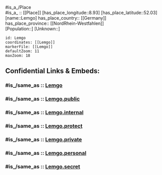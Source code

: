 ﻿---
confidential: public
isDeleted: false
location:
- 52.03
- 8.93
mapmarker: city
mapzoom:
- 7
- 12
SpocWebEntityId: 31932
tags:
- geo/City
type: City
---

#is_a_/Place  
#is_a_ :: [[Place]] 
[has_place_longitude::8.93] 
[has_place_latitude::52.03] 
[name::Lemgo] 
has_place_country:: [[Germany]]  
has_place_province:: [[NordRhein-Westfahlen]]  
[Population::] 
[Unknown::] 


```leaflet
id: Lemgo
coordinates: [[Lemgo]] 
markerFile: [[Lemgo]] 
defaultZoom: 11 
maxZoom: 18
```


## Confidential Links & Embeds: 

### #is_/same_as :: [Lemgo](/_Standards/Earth/Continent/Europe/Europe~Central/Germany/Germany~West/Nordrhein-Westfalen/counties~NW/Lippe/cities~Lippe/Lemgo.md) 

### #is_/same_as :: [Lemgo.public](/_public/Earth/Continent/Europe/Europe~Central/Germany/Germany~West/Nordrhein-Westfalen/counties~NW/Lippe/cities~Lippe/Lemgo.public.md) 

### #is_/same_as :: [Lemgo.internal](/_internal/Earth/Continent/Europe/Europe~Central/Germany/Germany~West/Nordrhein-Westfalen/counties~NW/Lippe/cities~Lippe/Lemgo.internal.md) 

### #is_/same_as :: [Lemgo.protect](/_protect/Earth/Continent/Europe/Europe~Central/Germany/Germany~West/Nordrhein-Westfalen/counties~NW/Lippe/cities~Lippe/Lemgo.protect.md) 

### #is_/same_as :: [Lemgo.private](/_private/Earth/Continent/Europe/Europe~Central/Germany/Germany~West/Nordrhein-Westfalen/counties~NW/Lippe/cities~Lippe/Lemgo.private.md) 

### #is_/same_as :: [Lemgo.personal](/_personal/Earth/Continent/Europe/Europe~Central/Germany/Germany~West/Nordrhein-Westfalen/counties~NW/Lippe/cities~Lippe/Lemgo.personal.md) 

### #is_/same_as :: [Lemgo.secret](/_secret/Earth/Continent/Europe/Europe~Central/Germany/Germany~West/Nordrhein-Westfalen/counties~NW/Lippe/cities~Lippe/Lemgo.secret.md)

